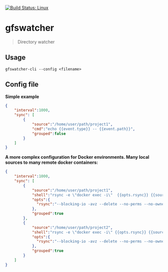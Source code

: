 [![Build Status: Linux](https://api.travis-ci.org/gonzalophp/gfswatcher.svg?branch=master)](https://travis-ci.org/gonzalophp/gfswatcher)

# gfswatcher
> Directory watcher

## Usage

```shell
gfswatcher-cli --config <filename>
```

## Config file

**Simple example**

```json
{
    "interval":1000,
    "sync": [
        {
            "source":"/home/user/path/project1",
            "cmd":"echo {{event.type}} -- {{event.path}}",
            "grouped":false
        }
    ]
}
```


**A more complex configuration for Docker environments. Many local sources to many remote docker containers:**

```json
{
    "interval":1000,
    "sync": [
        {
            "source":"/home/user/path/project1",
            "shell":"rsync -e \"docker exec -i\"  {{opts.rsync}} {{source}}/. CONTAINER1:/home/sites/dir; rsync -e \"docker exec -i\" {{opts.rsync}} {{source}}/. CONTAINER2:/home/sites/dir",
            "opts":{
              "rsync":"--blocking-io -avz --delete --no-perms --no-owner --no-group --exclude-from=\"{{source}}/.dockerignore\" --exclude-from=\"{{source}}/.gitignore\" --exclude=\"{{source}}/web/images/upload\" --checksum --no-times --itemize-changes"
            },
            "grouped":true
        },
        {
            "source":"/home/user/path/project2",
            "shell":"rsync -e \"docker exec -i\" {{opts.rsync}} {{source}}/. CONTAINER1:/home/sites/dir/vendor/brand/project; rsync -e \"docker exec -i\" {{opts.rsync}} {{source}}/. CONTAINER2:/home/sites/dir/vendor/brand/project",
            "opts":{
              "rsync":"--blocking-io -avz --delete --no-perms --no-owner --no-group --exclude-from=\"{{source}}/.dockerignore\" --exclude-from=\"{{source}}/.gitignore\" --exclude=\"{{source}}/web/images/upload\" --checksum --no-times --itemize-changes"
            },
            "grouped":true
        }
    ]
}
```

